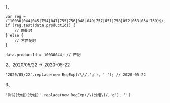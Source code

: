 1、

```
var reg = /^10030(044|045|754|047|755|756|048|049|757|051|758|052|053|054|759)$/;
if (reg.test(data.productId)) {
	// 匹配时
} else {
	// 不匹配时
}

data.productId = 10030044; // 匹配
```

2、2020/05/22   -> 2020-05-22

```
'2020/05/22'.replace(new RegExp(/\//,'g'), '-'); // 2020-05-22
```



3、

```
'测试(分组)(分组)'.replace(new RegExp(/\(分组\)/,'g'), '')
```

